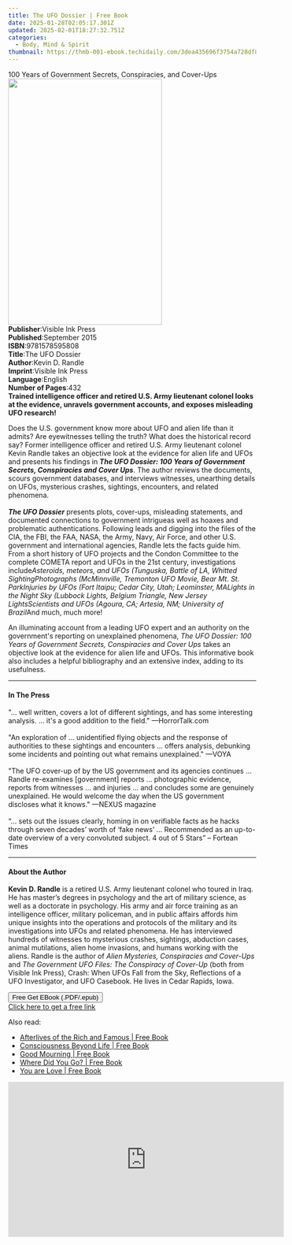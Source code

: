 ```yaml
---
title: The UFO Dossier | Free Book
date: 2025-01-28T02:05:17.301Z
updated: 2025-02-01T18:27:32.751Z
categories:
  - Body, Mind & Spirit
thumbnail: https://thmb-001-ebook.techidaily.com/3dea435696f3754a728df806311f2db31fc0e89fd3b93729427800dc6d5190c8.jpg
---
```

<main id="book-container">
  <div class="flex flex-col">
    <div class="book-brief flex-1 py-6 px-4 sm:p-6 md:py-10 md:px-8">
      <!-- brief-->
      <div class="book-brief-main">
        100 Years of Government Secrets, Conspiracies, and Cover-Ups
      </div>
    </div>
    <div
      class="book-meta-info flex-1 grid gap-4 col-start-1 col-end-3 row-start-1 sm:mb-6 sm:grid-cols-4 lg:gap-6 lg:col-start-2 lg:row-end-6 lg:row-span-6 lg:mb-0"
    >
      <div
        class="book-meta-info-left place-content-center mt-4 p-4 text-sm leading-6 col-start-2 col-span-2 dark:text-slate-400"
      >
        <img
          class="w-full h-500 object-cover rounded-lg sm:h-255 sm:col-span-2 lg:col-span-full"
          src="https://img-001-ebook.techidaily.com/051132e403f89431a346454004a8961b973bdd08ea5474f1520f4e63d1c57c10.jpg"
          alt=""
          width="312"
          height="500"
        />
      </div>
      <div
        class="book-meta-info-right mt-2 col-start-1 row-start-2 col-span-3 self-center"
      >
        <!-- meta data  -->
        <div class="flex flex-col px-4 md:px-8">
          <div class="flex-1">
            <strong>Publisher</strong>:<span class="px-2"
              >Visible Ink Press</span
            >
          </div>
          <div class="flex-1">
            <strong>Published</strong>:<span class="px-2">September 2015</span>
          </div>
          <div class="flex-1">
            <strong>ISBN</strong>:<span class="px-2">9781578595808</span>
          </div>
          <div class="flex-1">
            <strong>Title</strong>:<span class="px-2">The UFO Dossier</span>
          </div>
          <div class="flex-1">
            <strong>Author</strong>:<span class="px-2">Kevin D. Randle</span>
          </div>
          <div class="flex-1">
            <strong>Imprint</strong>:<span class="px-2">Visible Ink Press</span>
          </div>
          <div class="flex-1">
            <strong>Language</strong>:<span class="px-2">English</span>
          </div>
          <div class="flex-1">
            <strong>Number of Pages</strong>:<span class="px-2">432</span>
          </div>
        </div>
      </div>
    </div>
    <div class="book-description flex-1 py-6 px-4 sm:p-6 md:py-10 md:px-8">
      <div class="book-description-main">
        <div accordion-content="" id="description">
          <b
            >Trained intelligence officer and retired U.S. Army lieutenant
            colonel looks at the evidence, unravels government accounts, and
            exposes misleading UFO research!</b
          >
          <p>
            Does the U.S. government know more about UFO and alien life than it
            admits? Are eyewitnesses telling the truth? What does the historical
            record say? Former intelligence officer and retired U.S. Army
            lieutenant colonel Kevin Randle takes an objective look at the
            evidence for alien life and UFOs and presents his findings in
            <i
              ><b
                >The UFO Dossier: 100 Years of Government Secrets, Conspiracies
                and Cover Ups</b
              ></i
            >. The author reviews the documents, scours government databases,
            and interviews witnesses, unearthing details on UFOs, mysterious
            crashes, sightings, encounters, and related phenomena.<br /><br /><i
              ><b>The UFO Dossier</b></i
            >
            presents plots, cover-ups, misleading statements, and documented
            connections to government intrigueas well as hoaxes and problematic
            authentications. Following leads and digging into the files of the
            CIA, the FBI, the FAA, NASA, the Army, Navy, Air Force, and other
            U.S. government and international agencies, Randle lets the facts
            guide him. From a short history of UFO projects and the Condon
            Committee to the complete COMETA report and UFOs in the 21st
            century, investigations include<i
              >Asteroids, meteors, and UFOs (Tunguska, Battle of LA, Whitted
              SightingPhotographs (McMinnville, Tremonton UFO Movie, Bear Mt.
              St. ParkInjuries by UFOs (Fort Itaipu; Cedar City, Utah;
              Leominster, MALights in the Night Sky (Lubbock Lights, Belgium
              Triangle, New Jersey LightsScientists and UFOs (Agoura, CA;
              Artesia, NM; University of Brazil</i
            >And much, much more!
          </p>
          <p>
            An illuminating account from a leading UFO expert and an authority
            on the government's reporting on unexplained phenomena,
            <i
              >The UFO Dossier: 100 Years of Government Secrets, Conspiracies
              and Cover Ups</i
            >
            takes an objective look at the evidence for alien life and UFOs.
            This informative book also includes a helpful bibliography and an
            extensive index, adding to its usefulness.
          </p>
        </div>
        <div class="accordion-fader"></div>
      </div>
    </div>
    <div class="book-excerpts flex-1 py-6 px-4 sm:p-6 md:py-10 md:px-8">
      <!-- excerpts-->
      <div class="book-excerpts-main">
        <hr />
        <h4 class="placeholder placeholder-heading">
          <span>In The Press</span>
        </h4>
        <p>
          "... well written, covers a lot of different sightings, and has some
          interesting analysis. ... it's a good addition to the field."
          —HorrorTalk.com<br /><br />"An exploration of ... unidentified flying
          objects and the response of authorities to these sightings and
          encounters … offers analysis, debunking some incidents and pointing
          out what remains unexplained." —VOYA<br /><br />"The UFO cover-up of
          by the US government and its agencies continues ... Randle re-examines
          [government] reports ... photographic evidence, reports from witnesses
          ... and injuries ... and concludes some are genuinely unexplained. He
          would welcome the day when the US government discloses what it knows."
          —NEXUS magazine<br /><br />“... sets out the issues clearly, homing in
          on verifiable facts as he hacks through seven decades’ worth of ‘fake
          news’ … Recommended as an up-to-date overview of a very convoluted
          subject. 4 out of 5 Stars” – Fortean Times
        </p>
      </div>
    </div>
    <div class="book-about-author flex-1 py-6 px-4 sm:p-6 md:py-10 md:px-8">
      <!-- about author-->
      <div class="book-main-author-main">
        <hr />
        <h4 class="placeholder placeholder-heading">
          <span>About the Author</span>
        </h4>
        <p>
          <b>Kevin D. Randle</b> is a retired U.S. Army lieutenant colonel who
          toured in Iraq. He has master’s degrees in psychology and the art of
          military science, as well as a doctorate in psychology. His army and
          air force training as an intelligence officer, military policeman, and
          in public affairs affords him unique insights into the operations and
          protocols of the military and its investigations into UFOs and related
          phenomena. He has interviewed hundreds of witnesses to mysterious
          crashes, sightings, abduction cases, animal mutilations, alien home
          invasions, and humans working with the aliens. Randle is the author of
          <i>Alien Mysteries, Conspiracies and Cover-Ups</i> and
          <i>The Government UFO Files: The Conspiracy of Cover-Up</i> (both from
          Visible Ink Press), Crash: When UFOs Fall from the Sky, Reflections of
          a UFO Investigator, and UFO Casebook. He lives in Cedar Rapids,
          Iowa.<br />
        </p>
      </div>
    </div>
    <div class="book-free-get flex-1 py-6 px-4 sm:p-6 md:py-10 md:px-8">
      <button
        id="btn-free-get"
        class="bg-blue-500 hover:bg-blue-700 text-white font-bold py-2 px-4 rounded"
      >
        Free Get EBook (.PDF/.epub)
      </button>
      <div id="countdown-display" class="px-2 text-lg mt-2"></div>
      <a
        id="free-link"
        class="hidden bg-blue-500 hover:bg-blue-700 text-white font-bold py-2 px-4 rounded"
        href="https://www.ebooks.com/en-us/book/96489624/the-ufo-dossier/kevin-d-randle/"
        target="_blank"
        >Click here to get a free link</a
      >
    </div>
    <script>
      let countdownTime = 0;
      let countdownInterval = null;
      document
        .getElementById('btn-free-get')
        .addEventListener('click', startCountdown);
      function startCountdown() {
        countdownTime = new Date().getTime() + 60000 * 3;
        countdownInterval = setInterval(updateCountdown, 1000);
        document.getElementById('btn-free-get').disabled = true;
        document
          .getElementById('btn-free-get')
          .classList.add('bg-gray-500', 'cursor-not-allowed');
      }
      function updateCountdown() {
        let currentTime = new Date().getTime();
        let timeLeft = countdownTime - currentTime;
        let secondsLeft = Math.floor(timeLeft / 1000);
        document.getElementById('countdown-display').innerHTML =
          `Remaining time: ${secondsLeft} seconds.`;
        if (secondsLeft <= 0) {
          clearInterval(countdownInterval);
          document.getElementById('btn-free-get').classList.add('hidden');
          document.getElementById('free-link').classList.remove('hidden');
          document.getElementById('countdown-display').innerHTML = '';
        }
      }
    </script>
  </div>
</main>

<ins class="adsbygoogle"
      style="display:block"
      data-ad-client="ca-pub-7571918770474297"
      data-ad-slot="8358498916"
      data-ad-format="auto"
      data-full-width-responsive="true"></ins>
    

<span class="atpl-alsoreadstyle">Also read:</span>
<div><ul>
<li><a href="https://novels-ebooks.techidaily.com/211330064-9780062041685-afterlives-of-the-rich-and-famous/"><u>Afterlives of the Rich and Famous | Free Book</u></a></li>
<li><a href="https://novels-ebooks.techidaily.com/211329918-9780061997914-consciousness-beyond-life/"><u>Consciousness Beyond Life | Free Book</u></a></li>
<li><a href="https://novels-ebooks.techidaily.com/211330467-9780063014589-good-mourning/"><u>Good Mourning | Free Book</u></a></li>
<li><a href="https://novels-ebooks.techidaily.com/211330318-9780062689641-where-did-you-go/"><u>Where Did You Go? | Free Book</u></a></li>
<li><a href="https://novels-ebooks.techidaily.com/211329821-9781964097053-you-are-love/"><u>You are Love | Free Book</u></a></li>
</ul></div>

<!-- affiliate ads begin -->
<iframe width="560" height="315" src="https://www.youtube.com/embed/Zgwn5kVI5V4?si=1j6j4OuSSndFieXU" title="YouTube video player" frameborder="0" allow="accelerometer; autoplay; clipboard-write; encrypted-media; gyroscope; picture-in-picture; web-share" referrerpolicy="strict-origin-when-cross-origin" allowfullscreen></iframe>
<!-- affiliate ads end -->

